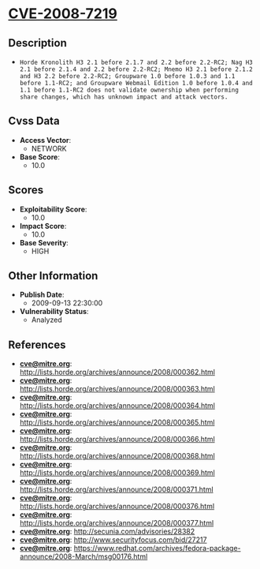 
# [CVE-2008-7219](http://lists.horde.org/archives/announce/2008/000362.html)

## Description

- `Horde Kronolith H3 2.1 before 2.1.7 and 2.2 before 2.2-RC2; Nag H3 2.1 before 2.1.4 and 2.2 before 2.2-RC2; Mnemo H3 2.1 before 2.1.2 and H3 2.2 before 2.2-RC2; Groupware 1.0 before 1.0.3 and 1.1 before 1.1-RC2; and Groupware Webmail Edition 1.0 before 1.0.4 and 1.1 before 1.1-RC2 does not validate ownership when performing share changes, which has unknown impact and attack vectors.`

## Cvss Data

- **Access Vector**:
  - NETWORK
- **Base Score**:
  - 10.0

## Scores

- **Exploitability Score**:
  - 10.0
- **Impact Score**:
  - 10.0
- **Base Severity**:
  - HIGH

## Other Information

- **Publish Date**:
  - 2009-09-13 22:30:00
- **Vulnerability Status**:
  - Analyzed

## References

- **cve@mitre.org**: http://lists.horde.org/archives/announce/2008/000362.html
- **cve@mitre.org**: http://lists.horde.org/archives/announce/2008/000363.html
- **cve@mitre.org**: http://lists.horde.org/archives/announce/2008/000364.html
- **cve@mitre.org**: http://lists.horde.org/archives/announce/2008/000365.html
- **cve@mitre.org**: http://lists.horde.org/archives/announce/2008/000366.html
- **cve@mitre.org**: http://lists.horde.org/archives/announce/2008/000368.html
- **cve@mitre.org**: http://lists.horde.org/archives/announce/2008/000369.html
- **cve@mitre.org**: http://lists.horde.org/archives/announce/2008/000371.html
- **cve@mitre.org**: http://lists.horde.org/archives/announce/2008/000376.html
- **cve@mitre.org**: http://lists.horde.org/archives/announce/2008/000377.html
- **cve@mitre.org**: http://secunia.com/advisories/28382
- **cve@mitre.org**: http://www.securityfocus.com/bid/27217
- **cve@mitre.org**: https://www.redhat.com/archives/fedora-package-announce/2008-March/msg00176.html
